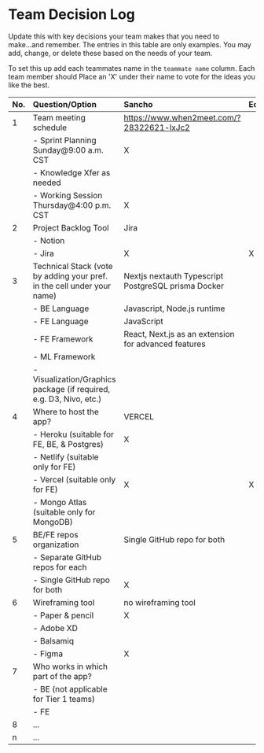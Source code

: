 # Team Decision Log

Update this with key decisions your team makes that you need to make...and 
remember. The entries in this table are only examples. You may add, change, or
delete these based on the needs of your team.

To set this up add each teammates name in the `teammate name` column. Each 
team member should Place an 'X' under their name to vote for the ideas 
you like the best.

| No. | Question/Option | Sancho | Eoin | LifeAsDev | gforce.97 |
| :--- | :--- | :--- | :--- | :--- | :--- |
| 1 | Team meeting schedule |https://www.when2meet.com/?28322621-lxJc2| | | |
|   |	- Sprint Planning Sunday@9:00 a.m. CST |X| | | |
|   |	- Knowledge Xfer as needed | | | | |
|   |	- Working Session Thursday@4:00 p.m. CST |X| | | |
| 2	| Project Backlog Tool |Jira| | | |
|   |	- Notion | | | | |
|   |	- Jira |X|X| | |
| 3	| Technical Stack (vote by adding your pref. in the cell under your name) | Nextjs nextauth Typescript PostgreSQL prisma Docker| | |
|   |	- BE Language |Javascript, Node.js runtime| |Typescript,Mongodb,Express.js | |
|   |	- FE Language |JavaScript| |Typescript, Elm | |
|   |	- FE Framework |React, Next.js as an extension for advanced features| |Lets use Elm | |
|   |	- ML Framework | | | | |
|   |	- Visualization/Graphics package (if required, e.g. D3, Nivo, etc.) | | | | |
| 4	| Where to host the app? |VERCEL| | | |
|   |	- Heroku (suitable for FE, BE, & Postgres) |X| | | |
|   |	- Netlify (suitable only for FE) | | | | |
|   |	- Vercel (suitable only for FE) |X|X| | |
|   |	- Mongo Atlas (suitable only for MongoDB) | | | | |
| 5	| BE/FE repos organization |Single GitHub repo for both | | | |
|   |	- Separate GitHub repos for each | | | | |
|   |	- Single GitHub repo for both |X| | | |
| 6	| Wireframing tool | no wireframing tool| | | |
|   |	- Paper & pencil |X| | | |
|   |	- Adobe XD | | | | |
|   |	- Balsamiq | | | | |
|   |	- Figma |X| | | |
| 7	| Who works in which part of the app? | | | | |
|   | - BE (not applicable for Tier 1 teams) | | | | |
|   |	- FE | | | | |
| 8	| ... | | | | |
| n | ... | | | | |
